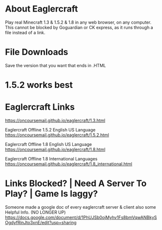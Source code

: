 # About Eaglercraft
Play real Minecraft 1.3 & 1.5.2 & 1.8 in any web browser, on any computer.
This cannot be blocked by Goguardian or CK express, as it runs through a file instead of a link.
# File Downloads
Save the version that you want that ends in .HTML
# 1.5.2 works best
# Eaglercraft Links
https://oncoursemail.github.io/eaglercraft/1.3.html

Eaglercraft Offline 1.5.2 English US Language  
https://oncoursemail.github.io/eaglercraft/1.5.2.html

Eaglercraft Offline 1.8 English US Language  
https://oncoursemail.github.io/eaglercraft/1.8.html  

Eaglercraft Offline 1.8 International Languages  
https://oncoursemail.github.io/eaglercraft/1.8_international.html
# Links Blocked? | Need A Server To Play? | Game Is laggy?
Someone made a google doc of every eaglercraft server & client also some Helpful Info. (NO LONGER UP)
https://docs.google.com/document/d/1PhUJSb0ojMyhv1Fs8bmVqwANBkySOgdyfRinJto3xnE/edit?usp=sharing
